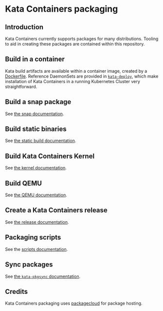 # Kata Containers packaging

## Introduction

Kata Containers currently supports packages for many distributions. Tooling to
aid in creating these packages are contained within this repository.

## Build in a container

Kata build artifacts are available within a container image, created by a
[Dockerfile](kata-deploy/Dockerfile). Reference DaemonSets are provided in
[`kata-deploy`](kata-deploy), which make installation of Kata Containers in a
running Kubernetes Cluster very straightforward.

## Build a snap package

See [the snap documentation](../../snap).

## Build static binaries

See [the static build documentation](static-build).

## Build Kata Containers Kernel

See [the kernel documentation](kernel).

## Build QEMU

See [the QEMU documentation](qemu).

## Create a Kata Containers release

See [the release documentation](release).

## Packaging scripts

See the [scripts documentation](scripts).

## Sync packages

See [the `kata-pkgsync` documentation](cmd/kata-pkgsync).

## Credits

Kata Containers packaging uses [packagecloud](https://packagecloud.io) for
package hosting.
